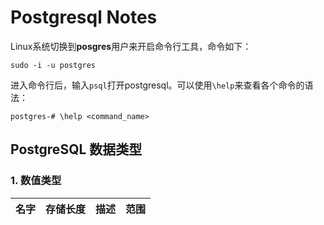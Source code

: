 # Postgresql Notes

Linux系统切换到**posgres**用户来开启命令行工具，命令如下：

```shell
sudo -i -u postgres
```

进入命令行后，输入`psql`打开postgresql。可以使用`\help`来查看各个命令的语法：

```shell
postgres-# \help <command_name>
```

## PostgreSQL 数据类型

### 1. 数值类型

| 名字 | 存储长度 | 描述 | 范围 |
| :--- | :------ | :--- | :---- |



